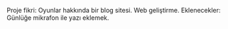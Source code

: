 Proje fikri:
Oyunlar hakkında bir blog sitesi. Web geliştirme.
Eklenecekler:
Günlüğe mikrafon ile yazı eklemek.
